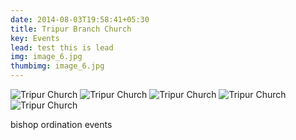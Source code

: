 ```yaml
---
date: 2014-08-03T19:58:41+05:30
title: Tripur Branch Church
key: Events
lead: test this is lead
img: image_6.jpg
thumbimg: image_6.jpg
---
```

![Tripur Church](http://www.israelrajappah.com/images/gallery/tri/image_1.jpg)
![Tripur Church](http://www.israelrajappah.com/images/gallery/tri/image_2.jpg)
![Tripur Church](http://www.israelrajappah.com/images/gallery/tri/image_3.jpg)
![Tripur Church](http://www.israelrajappah.com/images/gallery/tri/image_4.jpg)
![Tripur Church](http://www.israelrajappah.com/images/gallery/tri/image_5.jpg)

bishop ordination events

<!--more-->